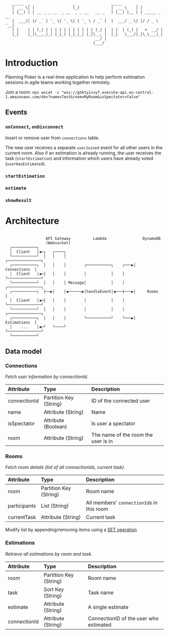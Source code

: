 ```
   _____  _                   _                _____      _
   |  __ \| |                 (_)              |  __ \    | |
   | |__) | | __ _ _ __  _ __  _ _ __   __ _   | |__) |__ | | _____ _ __
   |  ___/| |/ _` | '_ \| '_ \| | '_ \ / _` |  |  ___/ _ \| |/ / _ \ '__|
   | |    | | (_| | | | | | | | | | | | (_| |  | |  | (_) |   <  __/ |
   |_|    |_|\__,_|_| |_|_| |_|_|_| |_|\__, |  |_|   \___/|_|\_\___|_|
                                        __/ |
                                       |___/
```

# Introduction

Planning Poker is a real-time application to help perform estimation sessions in agile teams working together remotely.

Join a room:
`npx wscat -c "wss://g5ktyisvyf.execute-api.eu-central-1.amazonaws.com/dev?name=Test&room=MyRoom&isSpectator=false"`

## Events

### `onConnect`, `onDisconnect`

Insert or remove user from `connections` table.

The new user receives a separate `userJoined` event for all other users in the current room. Also if an estimation is already running, the user receives the task (`startEstimation`) and information which users have already voted (`userHasEstimated`).

### `startEstimation`

### `estimate`

### `showResult`

# Architecture

```

                  API Gateway          Lambda                DynamoDB
                  (Websocket)
  ┌───────────┐
  │  Client   │◀─┐   ┌────┐
  └───────────┘  │   │    │                              ┌───────────────┐
  ┌───────────┐  │   │    │        ┌───────────┐    ┌───▶│  Connections  │
  │  Client   │◀─┤   │    │        │           │    │    └───────────────┘
  └───────────┘  │   │    │ Message│           │    │    ┌───────────────┐
  ┌───────────┐  ├──▶│    │◀──────▶│handleEvent│◀───┼───▶│     Rooms     │
  │  Client   │◀─┤   │    │        │           │    │    └───────────────┘
  └───────────┘  │   │    │        │           │    │    ┌───────────────┐
  ┌───────────┐  │   │    │        └───────────┘    └───▶│  Estimations  │
  │    ...    │◀─┘   └────┘                              └───────────────┘
  └───────────┘
```

## Data model

### Connections

_Fetch user information by connectionId._

| Attribute    | Type                   | Description                         |
| :----------- | :--------------------- | :---------------------------------- |
| connectionId | Partition Key (String) | ID of the connected user            |
| name         | Attribute (String)     | Name                                |
| isSpectator  | Attribute (Boolean)    | Is user a spectator                 |
| room         | Attribute (String)     | The name of the room the user is in |

### Rooms

_Fetch room details (list of all connectionIds, current task)._

| Attribute    | Type                   | Description                               |
| :----------- | :--------------------- | :---------------------------------------- |
| room         | Partition Key (String) | Room name                                 |
| participants | List (String)          | All members' `connectionId`s in this room |
| currentTask  | Attribute (String)     | Current task                              |

Modify list by appending/removing items using a [SET operation](https://docs.aws.amazon.com/amazondynamodb/latest/developerguide/Expressions.UpdateExpressions.html#Expressions.UpdateExpressions.SET.UpdatingListElements)

### Estimations

_Retrieve all estimations by room and task._

| Attribute    | Type                   | Description                            |
| :----------- | :--------------------- | :------------------------------------- |
| room         | Partition Key (String) | Room name                              |
| task         | Sort Key (String)      | Task name                              |
| estimate     | Attribute (String)     | A single estimate                      |
| connectionId | Attribute (String)     | ConnectionID of the user who estimated |
